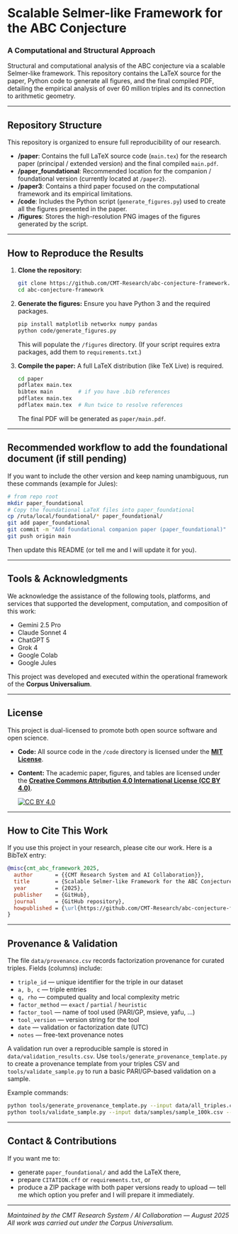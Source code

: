 # Scalable Selmer-like Framework for the ABC Conjecture

### A Computational and Structural Approach

Structural and computational analysis of the ABC conjecture via a scalable Selmer-like framework. This repository contains the LaTeX source for the paper, Python code to generate all figures, and the final compiled PDF, detailing the empirical analysis of over 60 million triples and its connection to arithmetic geometry.

---

## Repository Structure

This repository is organized to ensure full reproducibility of our research.

-   **/paper**: Contains the full LaTeX source code (`main.tex`) for the research paper (principal / extended version) and the final compiled `main.pdf`.
-   **/paper_foundational**: Recommended location for the companion / foundational version (currently located at `/paper2`).
-   **/paper3**: Contains a third paper focused on the computational framework and its empirical limitations.
-   **/code**: Includes the Python script (`generate_figures.py`) used to create all the figures presented in the paper.
-   **/figures**: Stores the high-resolution PNG images of the figures generated by the script.

---

## How to Reproduce the Results

1.  **Clone the repository:**
    ```bash
    git clone https://github.com/CMT-Research/abc-conjecture-framework.git
    cd abc-conjecture-framework
    ```

2.  **Generate the figures:**
    Ensure you have Python 3 and the required packages.
    ```bash
    pip install matplotlib networkx numpy pandas
    python code/generate_figures.py
    ```
    This will populate the `/figures` directory. (If your script requires extra packages, add them to `requirements.txt`.)

3.  **Compile the paper:**
    A full LaTeX distribution (like TeX Live) is required.
    ```bash
    cd paper
    pdflatex main.tex
    bibtex main        # if you have .bib references
    pdflatex main.tex
    pdflatex main.tex  # Run twice to resolve references
    ```
    The final PDF will be generated as `paper/main.pdf`.

---

## Recommended workflow to add the foundational document (if still pending)

If you want to include the other version and keep naming unambiguous, run these commands (example for Jules):

```bash
# from repo root
mkdir paper_foundational
# Copy the foundational LaTeX files into paper_foundational
cp /ruta/local/foundational/* paper_foundational/
git add paper_foundational
git commit -m "Add foundational companion paper (paper_foundational)"
git push origin main
````

Then update this README (or tell me and I will update it for you).

---

## Tools & Acknowledgments

We acknowledge the assistance of the following tools, platforms, and services that supported the development, computation, and composition of this work:

* Gemini 2.5 Pro
* Claude Sonnet 4
* ChatGPT 5
* Grok 4
* Google Colab
* Google Jules

This project was developed and executed within the operational framework of the **Corpus Universalium**.

---

## License

This project is dual-licensed to promote both open source software and open science.

* **Code:** All source code in the `/code` directory is licensed under the **[MIT License](LICENSE)**.
* **Content:** The academic paper, figures, and tables are licensed under the **[Creative Commons Attribution 4.0 International License (CC BY 4.0)](http://creativecommons.org/licenses/by/4.0/)**.

  [![CC BY 4.0](https://i.creativecommons.org/l/by/4.0/88x31.png)](http://creativecommons.org/licenses/by/4.0/)

---

## How to Cite This Work

If you use this project in your research, please cite our work. Here is a BibTeX entry:

```bibtex
@misc{cmt_abc_framework_2025,
  author       = {{CMT Research System and AI Collaboration}},
  title        = {Scalable Selmer-like Framework for the ABC Conjecture: A Computational and Structural Approach},
  year         = {2025},
  publisher    = {GitHub},
  journal      = {GitHub repository},
  howpublished = {\url{https://github.com/CMT-Research/abc-conjecture-framework}}
}
```

---

## Provenance & Validation

The file `data/provenance.csv` records factorization provenance for curated triples.
Fields (columns) include:

- `triple_id` — unique identifier for the triple in our dataset
- `a, b, c` — triple entries
- `q, rho` — computed quality and local complexity metric
- `factor_method` — `exact` / `partial` / `heuristic`
- `factor_tool` — name of tool used (PARI/GP, msieve, yafu, ...)
- `tool_version` — version string for the tool
- `date` — validation or factorization date (UTC)
- `notes` — free-text provenance notes

A validation run over a reproducible sample is stored in `data/validation_results.csv`. Use `tools/generate_provenance_template.py` to create a provenance template from your triples CSV and `tools/validate_sample.py` to run a basic PARI/GP-based validation on a sample.

Example commands:
```bash
python tools/generate_provenance_template.py --input data/all_triples.csv --output data/provenance.csv
python tools/validate_sample.py --input data/samples/sample_100k.csv --output data/validation_results.csv
````

---

## Contact & Contributions

If you want me to:

* generate `paper_foundational/` and add the LaTeX there,
* prepare `CITATION.cff` or `requirements.txt`, or
* produce a ZIP package with both paper versions ready to upload —
  tell me which option you prefer and I will prepare it immediately.

---

*Maintained by the CMT Research System / AI Collaboration — August 2025*
*All work was carried out under the Corpus Universalium.*
